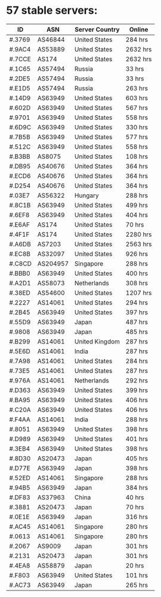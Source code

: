 # 57 stable servers:

| ID | ASN | Server Country | Online |
| ------ | ------ | ------ | ------ |
| #.3769 | AS46844 | United States | 284 hrs |
| #.9AC4 | AS53889 | United States | 2632 hrs |
| #.7CCE | AS174 | United States | 2632 hrs |
| #.1C65 | AS57494 | Russia | 33 hrs |
| #.2DE5 | AS57494 | Russia | 33 hrs |
| #.E1D5 | AS57494 | Russia | 263 hrs |
| #.14D9 | AS63949 | United States | 603 hrs |
| #.602D | AS63949 | United States | 567 hrs |
| #.9701 | AS63949 | United States | 558 hrs |
| #.6D9C | AS63949 | United States | 330 hrs |
| #.7B5B | AS63949 | United States | 577 hrs |
| #.512C | AS63949 | United States | 558 hrs |
| #.B3BB | AS8075 | United States | 108 hrs |
| #.DB95 | AS40676 | United States | 364 hrs |
| #.ECD6 | AS40676 | United States | 364 hrs |
| #.D254 | AS40676 | United States | 364 hrs |
| #.03E7 | AS56322 | Hungary | 288 hrs |
| #.8C1B | AS63949 | United States | 499 hrs |
| #.6EF8 | AS63949 | United States | 404 hrs |
| #.E6AF | AS174 | United States | 70 hrs |
| #.4F1F | AS174 | United States | 2280 hrs |
| #.A6DB | AS7203 | United States | 2563 hrs |
| #.EC8B | AS32097 | United States | 926 hrs |
| #.C8CD | AS204957 | Singapore | 288 hrs |
| #.BBB0 | AS63949 | United States | 400 hrs |
| #.A2D1 | AS58073 | Netherlands | 308 hrs |
| #.38ED | AS54600 | United States | 1207 hrs |
| #.2227 | AS14061 | United States | 294 hrs |
| #.2B45 | AS63949 | United States | 397 hrs |
| #.55D9 | AS63949 | Japan | 487 hrs |
| #.9808 | AS63949 | Japan | 485 hrs |
| #.B299 | AS14061 | United Kingdom | 287 hrs |
| #.5E6D | AS14061 | India | 287 hrs |
| #.7A98 | AS14061 | United States | 284 hrs |
| #.73E5 | AS14061 | United States | 287 hrs |
| #.976A | AS14061 | Netherlands | 292 hrs |
| #.D363 | AS63949 | United States | 399 hrs |
| #.BA95 | AS63949 | United States | 406 hrs |
| #.C20A | AS63949 | United States | 406 hrs |
| #.F4AA | AS14061 | India | 288 hrs |
| #.8051 | AS63949 | United States | 398 hrs |
| #.D989 | AS63949 | United States | 401 hrs |
| #.3EB4 | AS63949 | United States | 398 hrs |
| #.8D30 | AS20473 | Japan | 405 hrs |
| #.D77E | AS63949 | Japan | 398 hrs |
| #.52ED | AS14061 | Singapore | 288 hrs |
| #.94B5 | AS63949 | Japan | 384 hrs |
| #.DF83 | AS37963 | China | 40 hrs |
| #.3881 | AS20473 | Japan | 70 hrs |
| #.0E1E | AS63949 | Japan | 316 hrs |
| #.AC45 | AS14061 | Singapore | 280 hrs |
| #.0613 | AS14061 | Singapore | 280 hrs |
| #.2067 | AS9009 | Japan | 301 hrs |
| #.2131 | AS20473 | Japan | 301 hrs |
| #.4EA8 | AS58879 | Japan | 20 hrs |
| #.F803 | AS63949 | United States | 101 hrs |
| #.AC73 | AS63949 | Japan | 265 hrs |

